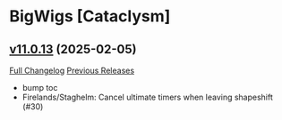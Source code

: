 # BigWigs [Cataclysm]

## [v11.0.13](https://github.com/BigWigsMods/BigWigs_Cataclysm/tree/v11.0.13) (2025-02-05)
[Full Changelog](https://github.com/BigWigsMods/BigWigs_Cataclysm/compare/v11.0.12...v11.0.13) [Previous Releases](https://github.com/BigWigsMods/BigWigs_Cataclysm/releases)

- bump toc  
- Firelands/Staghelm: Cancel ultimate timers when leaving shapeshift (#30)  
